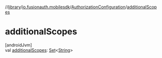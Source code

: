 //[library](../../../index.md)/[io.fusionauth.mobilesdk](../index.md)/[AuthorizationConfiguration](index.md)/[additionalScopes](additional-scopes.md)

# additionalScopes

[androidJvm]\
val [additionalScopes](additional-scopes.md): [Set](https://kotlinlang.org/api/core/kotlin-stdlib/kotlin.collections/-set/index.html)&lt;[String](https://kotlinlang.org/api/core/kotlin-stdlib/kotlin/-string/index.html)&gt;